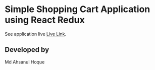 # Simple Shopping Cart Application using React Redux

See application live [Live Link](https://simple-shoppingcart-redux-mhoque.netlify.app/).

## Developed by
Md Ahsanul Hoque


